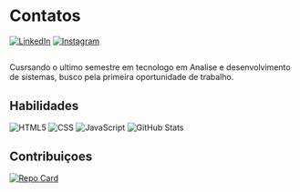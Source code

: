 # Contatos
[![LinkedIn](https://img.shields.io/badge/LinkedIn-000?style=for-the-badge&logo=linkedin&logoColor=0E76A8)](https://www.linkedin.com/in/marcelo-henrique-a2b092142/) [![Instagram](https://img.shields.io/badge/Instagram-000?style=for-the-badge&logo=instagram)](https://www.instagram.com/laameu/)

## 
Cusrsando o ultimo semestre em tecnologo em Analise e desenvolvimento de sistemas, busco pela primeira oportunidade de trabalho.
## Habilidades
![HTML5](https://img.shields.io/badge/HTML5-000?style=for-the-badge&logo=html5)
![CSS](https://img.shields.io/badge/CSS-000?style=for-the-badge&logo=css3&logoColor=264CE4)
![JavaScript](https://img.shields.io/badge/JavaScript-000?style=for-the-badge&logo=javascript)
![GitHub Stats](https://github-readme-stats.vercel.app/api?username=Lameuu&theme=transparent&bg_color=000&border_color=30A3DC&show_icons=true&icon_color=30A3DC&title_color=E94D5F&text_color=FFF)

## Contribuiçoes
[![Repo Card](https://github-readme-stats.vercel.app/api/pin/?username=Lameuu&repo=dio-lab-open-source&bg_color=000&border_color=30A3DC&show_icons=true&icon_color=30A3DC&title_color=E94D5F&text_color=FFF)](https://github.com/Lameuu/dio-lab-open-source.git)